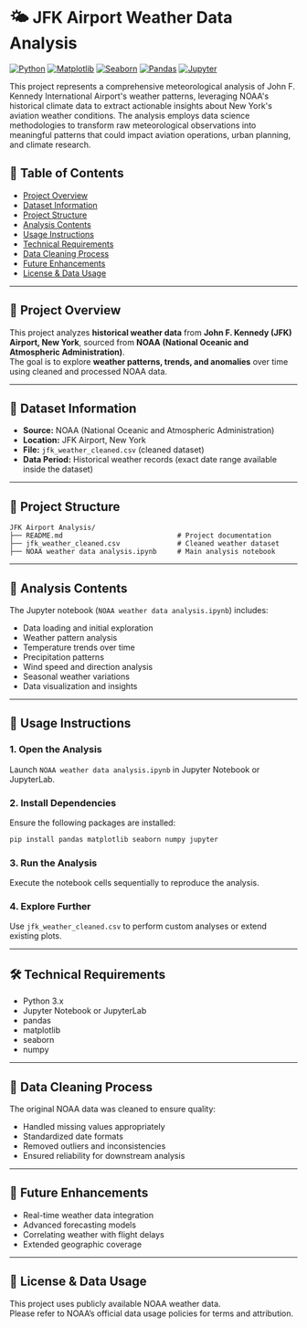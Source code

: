 # 🌤️ JFK Airport Weather Data Analysis


[![Python](https://img.shields.io/badge/Python-3.x-blue.svg)](https://www.python.org/)
[![Matplotlib](https://img.shields.io/badge/Matplotlib-3.x-orange.svg)](https://matplotlib.org/)
[![Seaborn](https://img.shields.io/badge/Seaborn-0.13.x-green.svg)](https://seaborn.pydata.org/)
[![Pandas](https://img.shields.io/badge/Pandas-2.x-yellow.svg)](https://pandas.pydata.org/)
[![Jupyter](https://img.shields.io/badge/Jupyter-Notebook-orange.svg)](https://jupyter.org/)


This project represents a comprehensive meteorological analysis of John F. Kennedy International Airport's weather patterns, leveraging NOAA's historical climate data to extract actionable insights about New York's aviation weather conditions. The analysis employs data science methodologies to transform raw meteorological observations into meaningful patterns that could impact aviation operations, urban planning, and climate research.

## 📑 Table of Contents
- [Project Overview](#project-overview)
- [Dataset Information](#dataset-information)
- [Project Structure](#project-structure)
- [Analysis Contents](#analysis-contents)
- [Usage Instructions](#usage-instructions)
- [Technical Requirements](#technical-requirements)
- [Data Cleaning Process](#data-cleaning-process)
- [Future Enhancements](#future-enhancements)
- [License & Data Usage](#license--data-usage)

---

## 📌 Project Overview
This project analyzes **historical weather data** from **John F. Kennedy (JFK) Airport, New York**, sourced from **NOAA (National Oceanic and Atmospheric Administration)**.  
The goal is to explore **weather patterns, trends, and anomalies** over time using cleaned and processed NOAA data.

---

## 📂 Dataset Information
- **Source:** NOAA (National Oceanic and Atmospheric Administration)  
- **Location:** JFK Airport, New York  
- **File:** `jfk_weather_cleaned.csv` (cleaned dataset)  
- **Data Period:** Historical weather records (exact date range available inside the dataset)

---

## 📁 Project Structure
```plaintext
JFK Airport Analysis/
├── README.md                            # Project documentation
├── jfk_weather_cleaned.csv              # Cleaned weather dataset 
├── NOAA weather data analysis.ipynb     # Main analysis notebook
```
---

## 🧪 Analysis Contents
The Jupyter notebook (`NOAA weather data analysis.ipynb`) includes:

- Data loading and initial exploration  
- Weather pattern analysis  
- Temperature trends over time  
- Precipitation patterns  
- Wind speed and direction analysis  
- Seasonal weather variations  
- Data visualization and insights  

---

## 🚀 Usage Instructions

### 1. Open the Analysis  
Launch `NOAA weather data analysis.ipynb` in Jupyter Notebook or JupyterLab.

### 2. Install Dependencies  
Ensure the following packages are installed:  
```bash
pip install pandas matplotlib seaborn numpy jupyter
```
### 3. Run the Analysis  
Execute the notebook cells sequentially to reproduce the analysis.

### 4. Explore Further  
Use `jfk_weather_cleaned.csv` to perform custom analyses or extend existing plots.

---

## 🛠️ Technical Requirements
- Python 3.x  
- Jupyter Notebook or JupyterLab  
- pandas  
- matplotlib  
- seaborn  
- numpy  

---

## 🧹 Data Cleaning Process
The original NOAA data was cleaned to ensure quality:

- Handled missing values appropriately  
- Standardized date formats  
- Removed outliers and inconsistencies  
- Ensured reliability for downstream analysis  

---

## 🔮 Future Enhancements
- Real-time weather data integration  
- Advanced forecasting models  
- Correlating weather with flight delays  
- Extended geographic coverage  

---

## 📜 License & Data Usage
This project uses publicly available NOAA weather data.  
Please refer to NOAA’s official data usage policies for terms and attribution.
